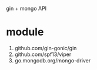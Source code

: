 gin + mongo API


# module
1. github.com/gin-gonic/gin
2. github.com/spf13/viper
3. go.mongodb.org/mongo-driver